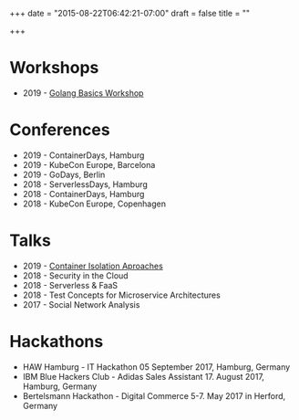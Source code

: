 +++
date = "2015-08-22T06:42:21-07:00"
draft = false
title = ""

+++

# Workshops

* 2019 - [Golang Basics Workshop](https://github.com/cbrgm/go-workshop)

# Conferences

* 2019 - ContainerDays, Hamburg
* 2019 - KubeCon Europe, Barcelona
* 2019 - GoDays, Berlin
* 2018 - ServerlessDays, Hamburg
* 2018 - ContainerDays, Hamburg
* 2018 - KubeCon Europe, Copenhagen

# Talks

* 2019 - [Container Isolation Aproaches](https://www.youtube.com/watch?v=X6L00lo9Vv4)
* 2018 - Security in the Cloud
* 2018 - Serverless & FaaS
* 2018 - Test Concepts for Microservice Architectures
* 2017 - Social Network Analysis

# Hackathons

* HAW Hamburg - IT Hackathon 05 September 2017, Hamburg, Germany
* IBM Blue Hackers Club - Adidas Sales Assistant 17. August 2017, Hamburg, Germany
* Bertelsmann Hackathon - Digital Commerce 5-7. May 2017 in Herford, Germany

